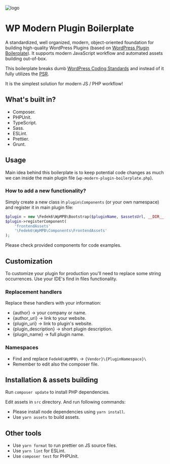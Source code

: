 ![logo](https://realhe.ro/img/logo.svg "Realhe.ro")

# WP Modern Plugin Boilerplate 

A standardized, well organized, modern, object-oriented foundation for building high-quality WordPress Plugins (based on [WordPress Plugin Boilerplate](https://github.com/DevinVinson/WordPress-Plugin-Boilerplate)). It supports modern JavaScript workflow and automated assets building out-of-box.

This boilerplate breaks dumb [WordPress Coding Standards](https://make.wordpress.org/core/handbook/best-practices/coding-standards/) and instead of it fully utilizes the [PSR](https://www.php-fig.org/psr/).

It is the simplest solution for modern JS / PHP workflow!

## What's built in?

* Composer.
* PHPUnit.
* TypeScript.
* Sass.
* ESLint.
* Prettier.
* Grunt.

## Usage

Main idea behind this boilerplate is to keep potential code changes as much we can inside the main plugin file (`wp-modern-plugin-boilerplate.php`).

### How to add a new functionality?

Simply create a new class in `plugin\Components` (or your own namespace) and register it in main plugin file:

```php
$plugin = new \Fedek6\WpMPB\Bootstrap($pluginName, $assetsUrl, __DIR__, '1.0.0');
$plugin->registerComponent(
    'frontendAssets'
    '\Fedek6\WpMPB\Components\FrontendAssets'
);
```

Please check provided components for code examples.

## Customization

To customize your plugin for production you'll need to replace some string occurrences. Use your IDE's find in files functionality.

### Replacement handlers

Replace these handlers with your information:

* {author} → your company or name.
* {author_uri} → link to your website.
* {plugin_uri} → link to plugin's website.
* {plugin_description} → short plugin description.
* {plugin_name} → full plugin name.

### Namespaces

* Find and replace `Fedek6\WpMPB\` → `{Vendor}\{PluginNamespace}\`
* Remember to edit also the composer file.

## Installation & assets building

Run `composer update` to install PHP dependencies.

Edit assets in `src` directory. And run following commands:

* Please install node dependencies using `yarn install`.
* Use `yarn assets` to build assets.

## Other tools

* Use `yarn format` to run prettier on JS source files.
* Use `yarn lint` for ESLint.
* Use `composer test` for PHPUnit.
